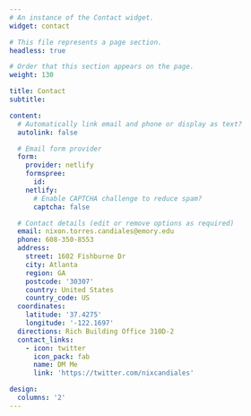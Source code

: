 ```yaml
---
# An instance of the Contact widget.
widget: contact

# This file represents a page section.
headless: true

# Order that this section appears on the page.
weight: 130

title: Contact
subtitle:

content:
  # Automatically link email and phone or display as text?
  autolink: false

  # Email form provider
  form:
    provider: netlify
    formspree:
      id:
    netlify:
      # Enable CAPTCHA challenge to reduce spam?
      captcha: false

  # Contact details (edit or remove options as required)
  email: nixon.torres.candiales@emory.edu
  phone: 608-350-8553
  address:
    street: 1602 Fishburne Dr
    city: Atlanta
    region: GA
    postcode: '30307'
    country: United States
    country_code: US
  coordinates:
    latitude: '37.4275'
    longitude: '-122.1697'
  directions: Rich Building Office 310D-2
  contact_links:
    - icon: twitter
      icon_pack: fab
      name: DM Me
      link: 'https://twitter.com/nixcandiales'

design:
  columns: '2'
---
```

